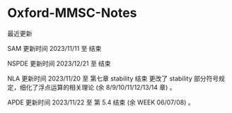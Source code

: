 # Oxford-MMSC-Notes

最近更新

SAM   更新时间 2023/11/11 至 结束

NSPDE 更新时间 2023/12/21 至 结束

NLA 更新时间 2023/11/20 至 第七章 stability 结束 更改了 stability 部分符号规定，细化了浮点运算的相关理论 (余 8/9/10/11/12/13/14 章) 。

APDE 更新时间 2023/11/22 至 第 5.4 结束 (余 WEEK 06/07/08) 。

